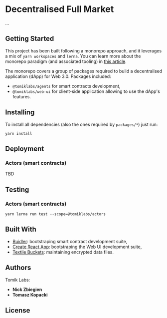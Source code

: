# Decentralised Full Market

...

## Getting Started
This project has been built following a monorepo approach, and it leverages a mix of `yarn workspaces` and `lerna`. You can learn more about the monorepo paradigm (and associated tooling) in [this article](https://doppelmutzi.github.io/monorepo-lerna-yarn-workspaces/).

The monorepo covers a group of packages required to build a decentralised application (dApp) for Web 3.0. Packages included:
- `@tomiklabs/agents` for smart contracts development,
- `@tomiklabs/web-ui` for client-side application allowing to use the dApp's features.


## Installing
To install all dependencies (also the ones required by `packages/*`) just run:
```
yarn install
```

## Deployment
### Actors (smart contracts)
TBD

## Testing
### Actors (smart contracts)
```
yarn lerna run test --scope=@tomiklabs/actors
```

## Built With
* [Buidler](https://buidler.dev): bootstraping smart contract development suite,
* [Create React App](https://create-react-app.dev/): bootstraping the Web UI development suite,
* [Textile Buckets](https://textileio.github.io/js-hub/docs/hub.buckets): maintaining encrypted data files.

## Authors

Tomik Labs:
* **Nick Zbiegien**
* **Tomasz Kopacki**

## License

